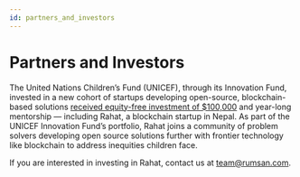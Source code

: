 ```yaml
---
id: partners_and_investors
---
```


# Partners and Investors 

The United Nations Children’s Fund (UNICEF), through its Innovation Fund, invested in a new cohort of startups developing open-source, blockchain-based solutions [received equity-free investment of $100,000](https://www.unicefinnovationfund.org/broadcast/updates/rahat-tokenized-aid-distribution-platform-support-vulnerable-communities) and year-long mentorship — including Rahat, a blockchain startup in Nepal. As part of the UNICEF Innovation Fund’s portfolio, Rahat joins a community of problem solvers developing open source solutions further with frontier technology like blockchain to address inequities children face. 

If you are interested in investing in Rahat, contact us at [team@rumsan.com](mailto:team@rumsan.com).